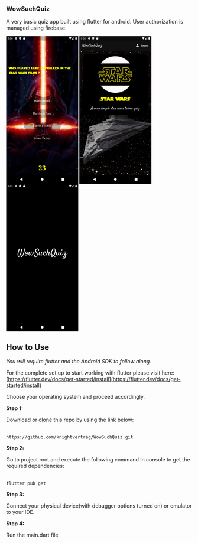 
### WowSuchQuiz

  

A very basic quiz app built using flutter for android. User authorization is managed using firebase.

  
<img align = "center" src="images/s1.png" height = "400">
<img align = "center" src="images/s2.png" height = "400">
<img align = "center" src="images/s3.png" height = "400">



  

## How to Use

  

*You will require flutter and the Android SDK to follow along.*

For the complete set up to start working with flutter please visit here:
[https://flutter.dev/docs/get-started/install](https://flutter.dev/docs/get-started/install)

Choose your operating system and proceed accordingly.
 

  

**Step 1:**

  

Download or clone this repo by using the link below:

  

```

https://github.com/knightvertrag/WowSuchQuiz.git

```

  

**Step 2:**

  

Go to project root and execute the following command in console to get the required dependencies:

  

```

flutter pub get

```

  

**Step 3:**

  

Connect your physical device(with debugger options turned on)  or emulator to your IDE.

  

**Step 4:**

  

Run the main.dart file

